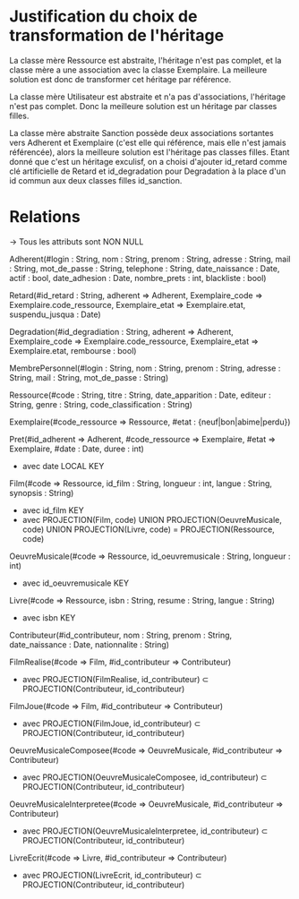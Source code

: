 # Justification du choix de transformation de l'héritage
La classe mère Ressource est abstraite, l'héritage n'est pas complet, et la classe mère a une association avec la classe Exemplaire.
La meilleure solution est donc de transformer cet héritage par référence.

La classe mère Utilisateur est abstraite et n'a pas d'associations, l'héritage n'est pas complet.
Donc la meilleure solution est un héritage par classes filles.

La classe mère abstraite Sanction possède deux associations sortantes vers Adherent et Exemplaire (c'est elle qui référence, mais elle n'est jamais référencée), alors la meilleure solution est l'héritage pas classes filles.
Etant donné que c'est un héritage exculisf, on a choisi d'ajouter id_retard comme clé artificielle de Retard et id_degradation pour Degradation à la place d'un id commun aux deux classes filles id_sanction.


# Relations
-> Tous les attributs sont NON NULL

Adherent(#login : String, nom : String, prenom : String, adresse : String, mail : String, mot_de_passe : String, telephone : String, date_naissance : Date, actif : bool, date_adhesion : Date, nombre_prets : int, blackliste : bool)

Retard(#id_retard : String, adherent => Adherent, Exemplaire_code => Exemplaire.code_ressource, Exemplaire_etat => Exemplaire.etat, suspendu_jusqua : Date)

Degradation(#id_degradiation : String, adherent => Adherent, Exemplaire_code => Exemplaire.code_ressource, Exemplaire_etat => Exemplaire.etat, rembourse : bool) 

MembrePersonnel(#login : String, nom : String, prenom : String, adresse : String, mail : String, mot_de_passe : String)

Ressource(#code : String, titre : String, date_apparition : Date, editeur : String, genre : String, code_classification : String)

Exemplaire(#code_ressource => Ressource, #etat : {neuf|bon|abime|perdu})

Pret(#id_adherent => Adherent, #code_ressource => Exemplaire, #etat => Exemplaire, #date : Date, duree : int)
- avec date LOCAL KEY

Film(#code => Ressource, id_film : String, longueur : int, langue : String, synopsis : String)
- avec id_film KEY
- avec PROJECTION(Film, code) UNION PROJECTION(OeuvreMusicale, code) UNION PROJECTION(Livre, code) = PROJECTION(Ressource, code)

OeuvreMusicale(#code => Ressource, id_oeuvremusicale : String, longueur : int)
- avec id_oeuvremusicale KEY

Livre(#code => Ressource, isbn : String, resume : String, langue : String)
- avec isbn KEY

Contributeur(#id_contributeur, nom : String, prenom : String, date_naissance : Date, nationnalite : String)

FilmRealise(#code => Film, #id_contributeur => Contributeur)
- avec PROJECTION(FilmRealise, id_contributeur) ⊂ PROJECTION(Contributeur, id_contributeur)

FilmJoue(#code => Film, #id_contributeur => Contributeur)
- avec PROJECTION(FilmJoue, id_contributeur) ⊂ PROJECTION(Contributeur, id_contributeur)

OeuvreMusicaleComposee(#code => OeuvreMusicale, #id_contributeur => Contributeur)
- avec PROJECTION(OeuvreMusicaleComposee, id_contributeur) ⊂ PROJECTION(Contributeur, id_contributeur)

OeuvreMusicaleInterpretee(#code => OeuvreMusicale, #id_contributeur => Contributeur)
- avec PROJECTION(OeuvreMusicaleInterpretee, id_contributeur) ⊂ PROJECTION(Contributeur, id_contributeur)

LivreEcrit(#code => Livre, #id_contributeur => Contributeur)
- avec PROJECTION(LivreEcrit, id_contributeur) ⊂ PROJECTION(Contributeur, id_contributeur)

